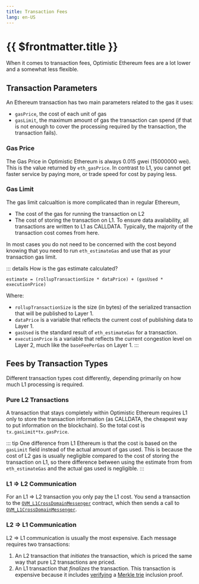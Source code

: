```yaml
---
title: Transaction Fees
lang: en-US
---
```


# {{ $frontmatter.title }}


When it comes to transaction fees, Optimistic Ethereum 
fees are a lot lower and a somewhat less flexible. 

## Transaction Parameters

An Ethereum transaction has two main parameters related to the gas it uses:

- `gasPrice`, the cost of each unit of gas
- `gasLimit`, the maximum amount of gas the transaction can spend (if
  that is not enough to cover the processing required by the transaction,
  the transaction fails).


### Gas Price

The Gas Price in Optimistic Ethereum is always 0.015 gwei 
(15000000 wei). This is the value returned by `eth_gasPrice`. In
contrast to L1, you cannot get faster service by paying more, or 
trade speed for cost by paying less.


### Gas Limit

The gas limit calcualtion is more complicated than in regular Ethereum,

- The cost of the gas for running the transaction on L2
- The cost of storing the transaction on L1. To ensure data availability,
  all transactions are written to L1 as CALLDATA. Typically, the majority
  of the transaction cost comes from here.

In most cases you do not need to be concerned with the cost beyond
knowing that you need to run `eth_estimateGas` and use that as your
transaction gas limit.


::: details How is the gas estimate calculated?
```text
estimate = (rollupTransactionSize * dataPrice) + (gasUsed * executionPrice)
```

Where:

* `rollupTransactionSize` is the size (in bytes) of the serialized transaction that will be published to Layer 1.
* `dataPrice` is a variable that reflects the current cost of publishing data to Layer 1.
* `gasUsed` is the standard result of `eth_estimateGas` for a transaction.
* `executionPrice` is a variable that reflects the current congestion 
   level on Layer 2, much like the `baseFeePerGas` on Layer 1.
:::


## Fees by Transaction Types

Different transaction types cost differently, depending primarily on
how much L1 processing is required.

### Pure L2 Transactions

A transaction that stays completely within Optimistic Ethereum requires
L1 only to store the transaction information (as CALLDATA, the cheapest
way to put information on the blockchain). So the total cost is
`tx.gasLimit*tx.gasPrice`.

::: tip
One difference from L1 Ethereum is that the cost is based on the
`gasLimit` field instead of the actual amount of gas used. This is because
the cost of L2 gas is usually negligible compared to the cost of storing
the transaction on L1, so there difference between using the estimate from
from `eth_estimateGas` and the actual gas used is negligible.
:::


### L1 ⇒ L2 Communication

For an L1 ⇒ L2 transaction you only pay the L1 cost. You send a 
transaction to the [`OVM_L1CrossDomainMessenger`](https://github.com/ethereum-optimism/optimism/blob/develop/packages/contracts/contracts/optimistic-ethereum/OVM/bridge/messaging/OVM_L1CrossDomainMessenger.sol)
contract, which then sends a call to [`OVM_L1CrossDomainMessenger`](https://github.com/ethereum-optimism/optimism/blob/develop/packages/contracts/contracts/optimistic-ethereum/OVM/bridge/messaging/OVM_L1CrossDomainMessenger.sol).

### L2 ⇒ L1 Communication

L2 ⇒ L1 communication is usually the most expensive. Each message 
requires two transactions:

1. An L2 transaction that *initiates* the transaction, which is priced
   the same way that pure L2 transactions are priced.
1. An L1 transaction that *finalizes* the transaction. This transaction
   is expensive because it includes [verifying](https://github.com/ethereum-optimism/optimism/blob/467d6cb6a4a35f2f8c3ea4cfa4babc619bafe7d2/packages/contracts/contracts/optimistic-ethereum/libraries/trie/Lib_MerkleTrie.sol#L73-L93) 
   a [Merkle trie](https://eth.wiki/fundamentals/patricia-tree) inclusion proof.
